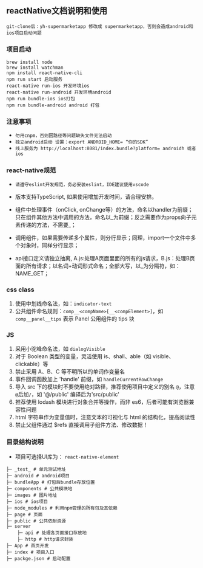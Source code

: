 ## reactNative文档说明和使用
`git-clone后：yh-supermarketapp 修改成 supermarketapp，否则会造成android和ios项目启动问题`
### 项目启动
```
brew install node
brew install watchman
npm install react-native-cli
npm run start 启动服务 
react-native run-ios 开发环境ios
react-native run-android 开发环境android
npm run bundle-ios ios打包
npm run bundle-android android 打包
```
### 注意事项

- `勿用cnpm，否则因路径等问题缺失文件无法启动`
- `独立android启动 设置：export ANDROID_HOME= “你的SDK”`
- `线上服务为 http://localhost:8081/index.bundle?platform= androidh 或者 ios`


### react-native规范

- `请遵守eslint开发规范，务必安装eslint，IDE建议使用vscode`

- 版本支持TypeScript, 如果使用增加开发时间，请合理安排。

- 组件中处理事件（onClick, onChange等）的方法，命名以handler为前缀；只在组件其他方法中调用的方法，命名以_为前缀；反之需要作为props向子元素传递的方法，不需要_；

- 调用组件，如果需要传递多个属性，则分行显示；同理，import一个文件中多个对象时，同样分行显示；

- api接口定义请独立抽离, A.js:处理A页面里面的所有的js请求，B.js：处理B页面的所有请求；以名词+动词形式命名；全部大写，以_为分隔符，如：NAME_GET；

### css class
1. 使用中划线命名法，如：`indicator-text`
2. 公共组件命名规则：`comp__<compName>[__<compElement>]`，如 `comp__panel__tips` 表示 Panel 公用组件的 tips 块

### JS
1. 采用小驼峰命名法，如 `dialogVisible`
2. 对于 Boolean 类型的变量，灵活使用 is、shall、able（如 visible、clickable）等
3. 禁止采用 A、B、C 等不明所以的单词作变量名
4. 事件回调函数加上 'handle' 前缀，如 `handleCurrentRowChange`
5. 导入 src 下的模块时不要使用绝对路径，推荐使用项目中定义的别名 `@`，注意`@`后加`/`，如 '@/public' 编译后为'src/public'
6. 推荐使用 lodash 模块进行对象合并等操作，而非 es6，后者可能有浏览器兼容性问题
7. html 字符串作为变量值时，注意文本的可视化与 html 的结构化，提高阅读性
8. 禁止父组件通过 $refs 直接调用子组件方法、修改数据！


### 目录结构说明
- 项目可选择UI库为： `react-native-element`

```
├─ _test_ # 单元测试地址
├─ android # android项目
├─ bundleApp # 打包后bundle存放位置
├─ components # 公共模块地
├─ images # 图片地址
├─ ios # ios项目
├─ node_modules # 利用npm管理的所有包及其依赖
├─ page # 页面
├─ public # 公共依耐资源
├─ server
	├─ api # 处理各页面接口存放地
	├─ http # http请求封装
├─ App # 首页开发
├─ index # 项目入口
├─ packge.json # 启动配置
```